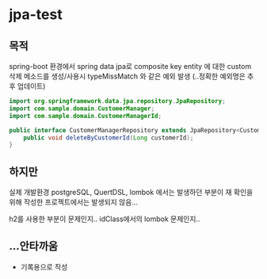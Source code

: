 # jpa-test

## 목적 

spring-boot 환경에서 spring data jpa로 
composite key entity 에 대한 custom 삭제 메소드를 생성/사용시
typeMissMatch 와 같은 예외 발생 (..정확한 예외명은 추후 업데이트)



```java
import org.springframework.data.jpa.repository.JpaRepository;
import com.sample.domain.CustomerManager;
import com.sample.domain.CustomerManagerId;

public interface CustomerManagerRepository extends JpaRepository<CustomerManager, CustomerManagerId>{
	public void deleteByCustomerId(Long customerId);
}
```

## 하지만

실제 개발환경 postgreSQL, QuertDSL, lombok 에서는 발생하던 부분이
재 확인을 위해 작성한 프로젝트에서는 발생되지 않음...

h2를 사용한 부분이 문제인지.. idClass에서의 lombok 문제인지..


## ...안타까움
* 기록용으로 작성

